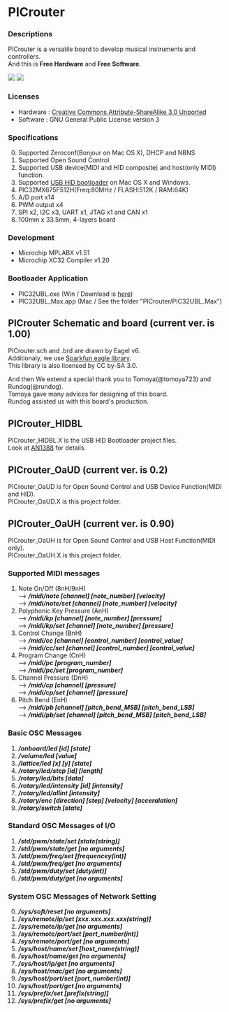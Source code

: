 PICrouter
================================
### Descriptions
PICrouter is a versatile board to develop musical instruments and controllers.  
And this is **Free Hardware** and **Free Software**.

<img src="http://farm9.staticflickr.com/8214/8369607593_3c1b5055e1_z.jpg" />  
<img src="http://farm9.staticflickr.com/8219/8369762163_daa2bac802_z.jpg" />  


### Licenses
* Hardware : [Creative Commons Attribute-ShareAlike 3.0 Unported][cc-by-sa]  
* Software : GNU General Public License version 3  

[cc-by-sa]:http://creativecommons.org/licenses/by-sa/3.0/ "Creative Commons Attribute-ShareAlike 3.0 Unported"

### Specifications
0. Supported Zeroconf(Bonjour on Mac OS X), DHCP and NBNS
1. Supported Open Sound Control
2. Supported USB device(MIDI and HID composite) and host(only MIDI) function.
3. Supported [USB HID bootloader][an1388] on Mac OS X and Windows.
4. PIC32MX675F512H(Freq:80MHz / FLASH:512K / RAM:64K)
5. A/D port x14
6. PWM output x4
7. SPI x2, I2C x3, UART x1, JTAG x1 and CAN x1
8. 100mm x 33.5mm, 4-layers board

[an1388]:http://www.microchip.com/stellent/idcplg?IdcService=SS_GET_PAGE&nodeId=1824&appnote=en554836

### Development
* Microchip MPLABX v1.51
* Microchip XC32 Compiler v1.20

### Bootloader Application
* PIC32UBL.exe (Win / Download is [here][an1388])
* PIC32UBL_Max.app (Mac / See the folder "PICrouter/PIC32UBL_Max")

PICrouter Schematic and board (current ver. is 1.00)
--------------------------------
PICrouter.sch and .brd are drawn by Eagel v6.  
Additionaly, we use [Sparkfun eagle library][sparkfun].  
This library is also licensed by CC by-SA 3.0.  

And then We extend a special thank you to Tomoya(@tomoya723) and Rundog(@rundog).  
Tomoya gave many advices for designing of this board.  
Rundog assisted us with this board's production.


[sparkfun]: http://www.opencircuits.com/SFE_Footprint_Library_Eagle

PICrouter_HIDBL
--------------------------------
PICrouter_HIDBL.X is the USB HID Bootloader project files.  
Look at [AN1388][] for details.

[AN1388]: http://www.microchip.com/stellent/idcplg?IdcService=SS_GET_PAGE&nodeId=1824&appnote=en554836 "AN1388"

PICrouter_OaUD (current ver. is 0.2)
--------------------------------
PICrouter_OaUD is for Open Sound Control and USB Device Function(MIDI and HID).  
PICrouter_OaUD.X is this project folder.

PICrouter_OaUH (current ver. is 0.90)
--------------------------------
PICrouter_OaUH is for Open Sound Control and USB Host Function(MIDI only).  
PICrouter_OaUH.X is this project folder.

### Supported MIDI messages
1. Note On/Off (8nH/9nH)  
--> ***/midi/note [channel] [note_number] [velocity]***  
--> ***/midi/note/set [channel] [note_number] [velocity]***  
2. Polyphonic Key Pressure (AnH)  
--> ***/midi/kp [channel] [note_number] [pressure]***  
--> ***/midi/kp/set [channel] [note_number] [pressure]***  
3. Control Change (BnH)  
--> ***/midi/cc [channel] [control_number] [control_value]***  
--> ***/midi/cc/set [channel] [control_number] [control_value]***  
4. Program Change (CnH)  
--> ***/midi/pc [program_number]***  
--> ***/midi/pc/set [program_number]***  
5. Channel Pressure (DnH)  
--> ***/midi/cp [channel] [pressure]***  
--> ***/midi/cp/set [channel] [pressure]***  
6. Pitch Bend (EnH)  
--> ***/midi/pb [channel] [pitch_bend_MSB] [pitch_bend_LSB]***  
--> ***/midi/pb/set [channel] [pitch_bend_MSB] [pitch_bend_LSB]***  

### Basic OSC Messages
1. ***/onboard/led [id] [state]***
2. ***/volume/led [value]***
3. ***/lattice/led [x] [y] [state]***
4. ***/rotary/led/step [id] [length]***
5. ***/rotary/led/bits [data]***
6. ***/rotary/led/intensity [id] [intensity]***
7. ***/rotary/led/allint [intensity]***
8. ***/rotary/enc [direction] [step] [velocity] [acceralation]***
9. ***/rotary/switch [state]***

### Standard OSC Messages of I/O
1. ***/std/pwm/state/set [state(string)]***
2. ***/std/pwm/state/get [no arguments]***
3. ***/std/pwm/freq/set [frequencey(int)]***
4. ***/std/pwm/freq/get [no arguments]***
5. ***/std/pwm/duty/set [duty(int)]***
6. ***/std/pwm/duty/get [no arguments]***

### System OSC Messages of Network Setting
0. ***/sys/soft/reset [no arguments]***
1. ***/sys/remote/ip/set [xxx.xxx.xxx.xxx(string)]***
2. ***/sys/remote/ip/get [no arguments]***
3. ***/sys/remote/port/set [port_number(int)]***
4. ***/sys/remote/port/get [no arguments]***
5. ***/sys/host/name/set [host_name(string)]***
6. ***/sys/host/name/get [no arguments]***
7. ***/sys/host/ip/get [no arguments]***
8. ***/sys/host/mac/get [no arguments]***
9. ***/sys/host/port/set [port_number(int)]***
10. ***/sys/host/port/get [no arguments]***
11. ***/sys/prefix/set [prefix(string)]***
12. ***/sys/prefix/get [no arguments]***
